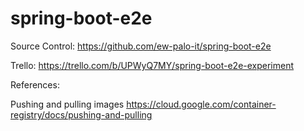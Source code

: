 # spring-boot-e2e

Source Control:
https://github.com/ew-palo-it/spring-boot-e2e

Trello:
https://trello.com/b/UPWyQ7MY/spring-boot-e2e-experiment

References:

Pushing and pulling images
https://cloud.google.com/container-registry/docs/pushing-and-pulling
